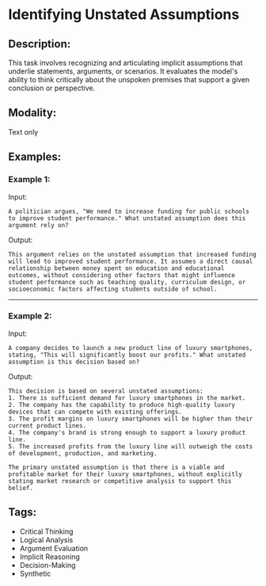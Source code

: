 # Identifying Unstated Assumptions

## Description:
This task involves recognizing and articulating implicit assumptions that underlie statements, arguments, or scenarios. It evaluates the model's ability to think critically about the unspoken premises that support a given conclusion or perspective.

## Modality:
Text only

## Examples:

### Example 1:

Input:

```
A politician argues, "We need to increase funding for public schools to improve student performance." What unstated assumption does this argument rely on?
```

Output:

```
This argument relies on the unstated assumption that increased funding will lead to improved student performance. It assumes a direct causal relationship between money spent on education and educational outcomes, without considering other factors that might influence student performance such as teaching quality, curriculum design, or socioeconomic factors affecting students outside of school.
```

---

### Example 2:

Input:

```
A company decides to launch a new product line of luxury smartphones, stating, "This will significantly boost our profits." What unstated assumption is this decision based on?
```

Output:

```
This decision is based on several unstated assumptions:
1. There is sufficient demand for luxury smartphones in the market.
2. The company has the capability to produce high-quality luxury devices that can compete with existing offerings.
3. The profit margins on luxury smartphones will be higher than their current product lines.
4. The company's brand is strong enough to support a luxury product line.
5. The increased profits from the luxury line will outweigh the costs of development, production, and marketing.

The primary unstated assumption is that there is a viable and profitable market for their luxury smartphones, without explicitly stating market research or competitive analysis to support this belief.
```

## Tags:
- Critical Thinking
- Logical Analysis
- Argument Evaluation
- Implicit Reasoning
- Decision-Making
- Synthetic